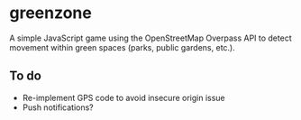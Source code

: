 # greenzone

A simple JavaScript game using the OpenStreetMap Overpass API to detect movement within green spaces (parks, public gardens, etc.).

## To do

* Re-implement GPS code to avoid insecure origin issue
* Push notifications?
